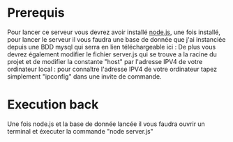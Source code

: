 # Prerequis

Pour lancer ce serveur vous devrez avoir installé [node.js](https://nodejs.org/en/download/), une fois installé, pour lancer le serveur il vous faudra une base de donnée que j'ai instanciée depuis une BDD mysql qui serra en lien téléchargeable ici : 
De plus vous devrez également modifier le fichier server.js qui se trouve a la racine du projet et de modifier la constante "host" par l'adresse IPV4 de votre ordinateur local : pour connaître l'adresse IPV4 de votre ordinateur tapez simplement "ipconfig" dans une invite de commande. 

# Execution back

Une fois node.js et la base de donnée lancée il vous faudra ouvrir un terminal et éxecuter la commande "node server.js"
